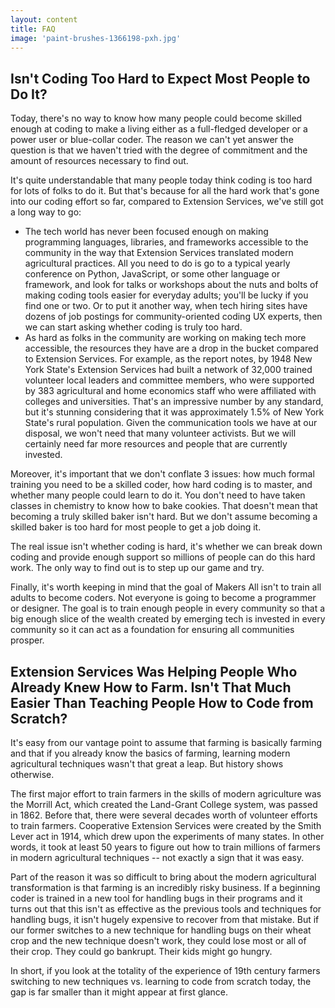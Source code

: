 ```yaml
---
layout: content
title: FAQ
image: 'paint-brushes-1366198-pxh.jpg'
---
```


## Isn't Coding Too Hard to Expect Most People to Do It?

Today, there's no way to know how many people could become skilled enough at coding to make a living either as a full-fledged developer or a power user or blue-collar coder. The reason we can't yet answer the question is that we haven't tried with the degree of commitment and the amount of resources necessary to find out.

It's quite understandable that many people today think coding is too hard for lots of folks to do it. But that's because for all the hard work that's gone into our coding effort so far, compared to Extension Services, we've still got a long way to go:

- The tech world has never been focused enough on making programming languages, libraries, and frameworks accessible to the community in the way that Extension Services translated modern agricultural practices. All you need to do is go to a typical yearly conference on Python, JavaScript, or some other language or framework, and look for talks or workshops about the nuts and bolts of making coding tools easier for everyday adults; you'll be lucky if you find one or two. Or to put it another way, when tech hiring sites have dozens of job postings for community-oriented coding UX experts, then we can start asking whether coding is truly too hard.
- As hard as folks in the community are working on making tech more accessible, the resources they have are a drop in the bucket compared to Extension Services. For example, as the report notes, by 1948 New York State's Extension Services had built a network of 32,000 trained volunteer local leaders and committee members, who were supported by 383 agricultural and home economics staff who were affiliated with colleges and universities. That's an impressive number by any standard, but it's stunning considering that it was approximately 1.5% of New York State's rural population.   Given the communication tools we have at our disposal, we won't need that many volunteer activists. But we will certainly need far more resources and people that are currently invested.

Moreover, it's important that we don't conflate 3 issues: how much formal training you need to be a skilled coder, how hard coding is to master, and whether many people could learn to do it.  You don't need to have taken classes in chemistry to know how to bake cookies. That doesn't mean that becoming a truly skilled baker isn't hard.  But we don't assume becoming a skilled baker is too hard for most people to get a job doing it.

The real issue isn't whether coding is hard, it's whether we can break down coding and provide enough support so millions of people can do this hard work. The only way to find out is to step up our game and try.

Finally, it's worth keeping in mind that the goal of Makers All isn't to train all adults to become coders. Not everyone is going to become a programmer or designer. The goal is to train enough people in every community so that a big enough slice of the wealth created by emerging tech is invested in every community so it can act as a foundation for ensuring all communities prosper.

## Extension Services Was Helping People Who Already Knew How to Farm. Isn't That Much Easier Than Teaching People How to Code from Scratch?

It's easy from our vantage point to assume that farming is basically farming and that if you already know the basics of farming, learning modern agricultural techniques wasn't that great a leap. But history shows otherwise.

The first major effort to train farmers in the skills of modern agriculture was the Morrill Act, which created the Land-Grant College system, was passed in 1862.  Before that, there were several decades worth of volunteer efforts to train farmers. Cooperative Extension Services were created by the Smith Lever act in 1914, which drew upon the experiments of many states. In other words, it took at least 50 years to figure out how to train millions of farmers in modern agricultural techniques -- not exactly a sign that it was easy. 

Part of the reason it was so difficult to bring about the modern agricultural transformation is that farming is an incredibly risky business. If a beginning coder is trained in a new tool for handling bugs in their programs and it turns out that this isn't as effective as the previous tools and techniques for handling bugs, it isn't hugely expensive to recover from that mistake.  But if our former switches to a new technique for handling bugs on their wheat crop and the new technique doesn't work, they could lose most or all of their crop. They could go bankrupt. Their kids might go hungry.  

In short, if you look at the totality of the experience of 19th century farmers switching to new techniques vs. learning to code from scratch today, the gap is far smaller than it might appear at first glance.
